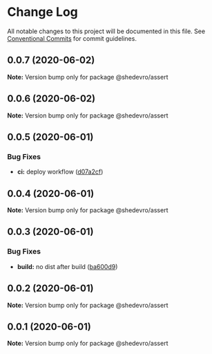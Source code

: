 # Change Log

All notable changes to this project will be documented in this file.
See [Conventional Commits](https://conventionalcommits.org) for commit guidelines.

## 0.0.7 (2020-06-02)

**Note:** Version bump only for package @shedevro/assert





## 0.0.6 (2020-06-02)

**Note:** Version bump only for package @shedevro/assert





## 0.0.5 (2020-06-01)


### Bug Fixes

* **ci:** deploy workflow ([d07a2cf](https://github.com/Shedevro/web-utils/commit/d07a2cfd596c1d0da14cc550921e0dde97fe8c59))





## 0.0.4 (2020-06-01)

**Note:** Version bump only for package @shedevro/assert





## 0.0.3 (2020-06-01)


### Bug Fixes

* **build:** no dist after build ([ba600d9](https://github.com/Shedevro/web-utils/commit/ba600d9b4aa68daf8856e1b86344591417ba280d))





## 0.0.2 (2020-06-01)

**Note:** Version bump only for package @shedevro/assert





## 0.0.1 (2020-06-01)

**Note:** Version bump only for package @shedevro/assert
